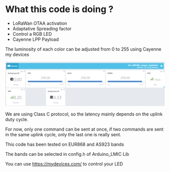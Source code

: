 # What this code is doing ?
* LoRaWan OTAA activation
* Adaptative Spreading factor
* Control a RGB LED
* Cayenne LPP Payload

The luminosity of each color can be adjusted from 0 to 255 using Cayenne my devices

<img src="https://github.com/FabienFerrero/UCA_Board/blob/master/documents/pictures/cayenne_LED.png">

We are using Class C protocol, so the latency mainly depends on the uplink duty cycle.

For now, only one command can be sent at once, if two commands are sent in the same uplink cycle, only the last one is really sent.

This code has been tested on EUR868 and AS923 bands

The bands can be selected in config.h of Arduino_LMIC Lib

You can use https://mydevices.com/ to control your LED

